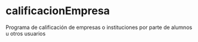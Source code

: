 # calificacionEmpresa
Programa de calificación de empresas o instituciones por parte de alumnos u otros usuarios

